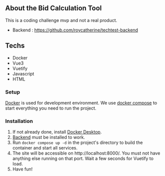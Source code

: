 ## About the Bid Calculation Tool

This is a coding challenge mvp and not a real product.

* Backend : https://github.com/roycatherine/techtest-backend

## Techs

* Docker
* Vue3
* Vuetify
* Javascript
* HTML

### Setup

[Docker](https://docs.docker.com/) is used for development environment. We use
[docker compose](https://docs.docker.com/compose/) to start everything you need to run the project. 

### Installation

1. If not already done, install [Docker Desktop](https://www.docker.com/products/docker-desktop).
2. [Backend](https://github.com/roycatherine/techtest-backend) must be installed to work.
3. Run `docker compose up -d` in the project's directory to build the container and start all services.
4. The site will be accessible on http://localhost:8000/. You must not have anything else running on that port. Wait a few seconds for Vuetify to load.
5. Have fun!
